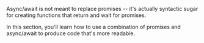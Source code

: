 Async/await is not meant to replace promises -- it's actually syntactic sugar for creating functions that return and wait for promises. 

In this section, you'll learn how to use a combination of promises and async/await to produce code that's more readable.
